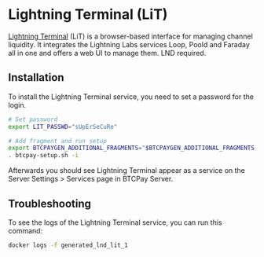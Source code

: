 # Lightning Terminal (LiT)

[Lightning Terminal](https://github.com/lightninglabs/lightning-terminal) (LiT) is a browser-based interface for managing channel liquidity.
It integrates the Lightning Labs services Loop, Poold and Faraday all in one and offers a web UI to manage them.
LND required.

## Installation

To install the Lightning Terminal service, you need to set a password for the login.

```bash
# Set password
export LIT_PASSWD="sUpErSeCuRe"

# Add fragment and run setup
export BTCPAYGEN_ADDITIONAL_FRAGMENTS="$BTCPAYGEN_ADDITIONAL_FRAGMENTS;opt-add-lightning-terminal"
. btcpay-setup.sh -i
```

Afterwards you should see Lightning Terminal appear as a service on the Server Settings > Services page in BTCPay Server.

## Troubleshooting

To see the logs of the Lightning Terminal service, you can run this command:

```bash
docker logs -f generated_lnd_lit_1
```
